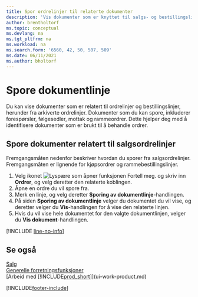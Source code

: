 ```yaml
---
title: Spor ordrelinjer til relaterte dokumenter
description: 'Vis dokumenter som er knyttet til salgs- og bestillingslinjer, for eksempel tilbud, leveringer, mottak og rammeordrer, for å identifisere dokumenter som brukes til å behandle ordrer.'
author: brentholtorf
ms.topic: conceptual
ms.devlang: na
ms.tgt_pltfrm: na
ms.workload: na
ms.search.form: '6560, 42, 50, 507, 509'
ms.date: 06/11/2021
ms.author: bholtorf
---
```

# Spore dokumentlinje
Du kan vise dokumenter som er relatert til ordrelinjer og bestillingslinjer, herunder fra arkiverte ordrelinjer. Dokumenter som du kan spore, inkluderer forespørsler, følgesedler, mottak og rammeordrer. Dette hjelper deg med å identifisere dokumenter som er brukt til å behandle ordrer.  

## Spore dokumenter relatert til salgsordrelinjer
Fremgangsmåten nedenfor beskriver hvordan du sporer fra salgsordrelinjer. Fremgangsmåten er lignende for kjøpsordrer og rammebestillingslinjer.

1.  Velg ikonet ![Lyspære som åpner funksjonen Fortell meg.](media/ui-search/search_small.png "Fortell hva du vil gjøre") og skriv inn **Ordrer**, og velg deretter den relaterte koblingen.  
2.  Åpne en ordre du vil spore fra.  
3.  Merk en linje, og velg deretter **Sporing av dokumentlinje**-handlingen.
4. På siden **Sporing av dokumentlinje** velger du dokumentet du vil vise, og deretter velger du **Vis**-handlingen for å vise den relaterte linjen.
5. Hvis du vil vise hele dokumentet for den valgte dokumentlinjen, velger du **Vis dokument**-handlingen.

[!INCLUDE [line-no-info](includes/line-no-info.md)]

## Se også
[Salg](sales-manage-sales.md)  
[Generelle forretningsfunksjoner](ui-across-business-areas.md)  
[Arbeid med [!INCLUDE[prod_short](includes/prod_short.md)]](ui-work-product.md)


[!INCLUDE[footer-include](includes/footer-banner.md)]